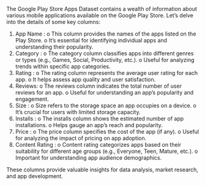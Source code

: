 The Google Play Store Apps Dataset contains a wealth of information about various mobile applications available on the Google Play Store.
Let’s delve into the details of some key columns:

1.	App Name :
o	This column provides the names of the apps listed on the Play Store.
o	It’s essential for identifying individual apps and understanding their popularity.
2.	Category :
o	The category column classifies apps into different genres or types (e.g., Games, Social, Productivity, etc.).
o	Useful for analyzing trends within specific app categories.
3.	Rating :
o	The rating column represents the average user rating for each app.
o	It helps assess app quality and user satisfaction.
4.	Reviews:
o	The reviews column indicates the total number of user reviews for an app.
o	Useful for understanding an app’s popularity and engagement.
5.	Size :
o	Size refers to the storage space an app occupies on a device.
o	It’s crucial for users with limited storage capacity.
6.	Installs :
o	The installs column shows the estimated number of app installations.
o	Helps gauge an app’s reach and popularity.
7.	Price :
o	The price column specifies the cost of the app (if any).
o	Useful for analyzing the impact of pricing on app adoption.
8.	Content Rating :
o	Content rating categorizes apps based on their suitability for different age groups (e.g., Everyone, Teen, Mature, etc.).
o	Important for understanding app audience demographics.

These columns provide valuable insights for data analysis, market research, and app development.

